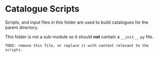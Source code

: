 # Catalogue Scripts

Scripts, and input files in this folder are used to build catalogues for the
parent directory.

This folder is not a sub-module so it should **not** contain a `__init__.py`
file.

    TODO: remove this file, or replace it with content relevant to the scripts.
